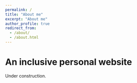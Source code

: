```yaml
---
permalink: /
title: "About me"
excerpt: "About me"
author_profile: true
redirect_from: 
  - /about/
  - /about.html
---
```


An inclusive personal website
======
Under construction.

